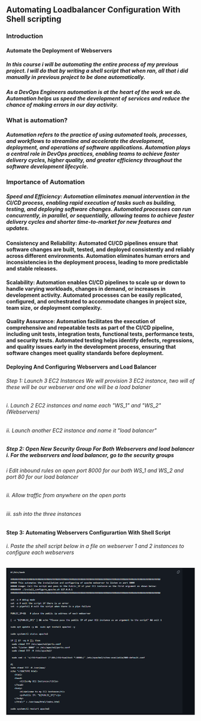 
## Automating Loadbalancer Configuration With Shell scripting

### Introduction

#### Automate the Deployment of Webservers

#####   In this course i will be automating the entire process of my previous project. I will do that by writing a shell script that when ran, all that i did manually in previous project to be done automatically.

##### As a DevOps Engineers automation is at the heart of the work we do. Automation helps us speed the development of services and reduce the chance of making errors in our day activity.

### What is automation?

#####   Automation refers to the practice of using automated tools, processes, and workflows to streamline and accelerate the development, deployment, and operations of software applications. Automation plays a central role in DevOps practices, enabling teams to achieve faster delivery cycles, higher quality, and greater efficiency throughout the software development lifecycle.

###  Importance of Automation

#####    Speed and Efficiency: Automation eliminates manual intervention in the CI/CD process, enabling rapid execution of tasks such as building, testing, and deploying software changes. Automated processes can run concurrently, in parallel, or sequentially, allowing teams to achieve faster delivery cycles and shorter time-to-market for new features and updates.

####  Consistency and Reliability:     Automated CI/CD pipelines ensure that software changes are built, tested, and deployed consistently and reliably across different environments. Automation eliminates human errors and inconsistencies in the deployment process, leading to more predictable and stable releases.

#### Scalability:   Automation enables CI/CD pipelines to scale up or down to handle varying workloads, changes in demand, or increases in development activity. Automated processes can be easily replicated, configured, and orchestrated to accommodate changes in project size, team size, or deployment complexity.

#### Quality Assurance:  Automation facilitates the execution of comprehensive and repeatable tests as part of the CI/CD pipeline, including unit tests, integration tests, functional tests, performance tests, and security tests. Automated testing helps identify defects, regressions, and quality issues early in the development process, ensuring that software changes meet quality standards before deployment.

#### Deploying And Configuring Webservers and Load Balancer

######   Step 1: Launch 3 EC2 Instances We will provision 3 EC2 instance, two will of these will be our webserver and one will be a load balaner

######         i. Launch 2 EC2 instances and name each "WS_1" and "WS_2" (Webservers)

######         ii. Launch another EC2 instance and name it "load balancer"

#####   Step 2: Open New Security Group For Both Webservers and load balancer i. For the webservers and load balancer, go to the security groups

######         i Edit inbound rules on open port 8000 for our both WS_1 and WS_2 and port 80 for our load balancer

######         ii. Allow traffic from anywhere on the open ports

######          iii. ssh into the three instances

####     Step 3: Automating Webservers Configurartion With Shell Script

######          i. Paste the shell script below in a file on webserver 1 and 2 instances to configure each webservers

![SHELL](<IMAGES/S01.png>)
